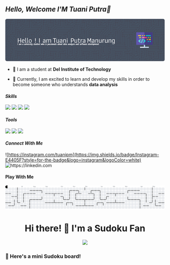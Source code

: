 ##	*Hello, Welcome I'M Tuani Putra👋*

![Tuani Putra](img/github-header-image2.png)  

<!--
**tuaniputramanurung12S21008/tuaniputramanurung12S21008** is a ✨ _special_ ✨ repository because its `README.md` (this file) appears on your GitHub profile.

Here are some ideas to get you started:

- 🔭 I’m currently working on ...
- 🌱 I’m currently learning ...
- 👯 I’m looking to collaborate on ...
- 🤔 I’m looking for help with ...
- 💬 Ask me about ...
- 📫 How to reach me: ...
- 😄 Pronouns: ...
- ⚡ Fun fact: ...
-->



- 🔭 I am a student at **Del Institute of Technology**

- 🌱 Currently, I am excited to learn and develop my skills in order to become someone who understands **data analysis**

#### *Skills*

 <img src="https://img.shields.io/badge/HTML5-E34F26?style=for-the-badge&logo=html5&logoColor=white" /> <img src="https://img.shields.io/badge/Python-FFD43B?style=for-the-badge&logo=python&logoColor=blue" /> <img src="https://img.shields.io/badge/JavaScript-323330?style=for-the-badge&logo=javascript&logoColor=F7DF1E" /> <img src="https://img.shields.io/badge/PHP-777BB4?style=for-the-badge&logo=php&logoColor=white" />


#### *Tools*

<img src="https://img.shields.io/badge/Visual_Studio-5C2D91?style=for-the-badge&logo=visual%20studio&logoColor=white" /> <img src="https://img.shields.io/badge/Tableau-E97627?style=for-the-badge&logo=Tableau&logoColor=white" /> <img src="https://img.shields.io/badge/Jupyter-F37626.svg?&style=for-the-badge&logo=Jupyter&logoColor=white" />


#### *Connect With Me*

![https://instagram.com/tuanipm](https://img.shields.io/badge/Instagram-E4405F?style=for-the-badge&logo=instagram&logoColor=white)  ![https://[linkedin.com](https://www.linkedin.com/feed/TuaniPutra)](https://img.shields.io/badge/LinkedIn-0077B5?style=for-the-badge&logo=linkedin&logoColor=white) 


#### **Play With Me**

<picture>
  <source media="(prefers-color-scheme: dark)" srcset="https://raw.githubusercontent.com/tuaniputramanurung12S21008/tuaniputramanurung12S21008/output/pacman-contribution-graph-dark.svg">
  <source media="(prefers-color-scheme: light)" srcset="https://raw.githubusercontent.com/tuaniputramanurung12S21008/tuaniputramanurung12S21008/output/pacman-contribution-graph.svg">
  <img alt="pacman contribution graph" src="https://raw.githubusercontent.com/tuaniputramanurung12S21008/tuaniputramanurung12S21008/output/pacman-contribution-graph.svg">
</picture>


<h1 align="center">Hi there! 👋 I'm a Sudoku Fan</h1>

<p align="center">
  <img src="https://img.shields.io/badge/GitHub-Sudoku-blue?logo=github" />
</p>

### 🧩 Here's a mini Sudoku board!


